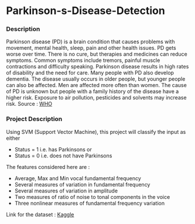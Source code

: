 # Parkinson-s-Disease-Detection

### Description
Parkinson disease (PD) is a brain condition that causes problems with movement, mental health, sleep, pain and other health issues. PD gets worse over time. There is no cure, but therapies and medicines can reduce symptoms. Common symptoms include tremors, painful muscle contractions and difficulty speaking. Parkinson disease results in high rates of disability and the need for care. Many people with PD also develop dementia. The disease usually occurs in older people, but younger people can also be affected. Men are affected more often than women. The cause of PD is unknown but people with a family history of the disease have a higher risk. Exposure to air pollution, pesticides and solvents may increase risk.
Source : [WHO](https://www.who.int/news-room/fact-sheets/detail/parkinson-disease#:~:text=Parkinson%20disease%20(PD)%20is%20a,muscle%20contractions%20and%20difficulty%20speaking.)

### Project Description 
Using SVM (Support Vector Machine), this project will classify the input as either 
- Status = 1 i.e. has Parkinsons or
- Status = 0 i.e. does not have Parkinsons

The features considered here are :
- Average, Max and Min vocal fundamental frequency
- Several measures of variation in fundamental frequency
- Several measures of variation in amplitude
- Two measures of ratio of noise to tonal components in the voice
- Three nonlinear measures of fundamental frequency variation

Link for the dataset : [Kaggle](https://www.kaggle.com/datasets/vikasukani/parkinsons-disease-data-set)

